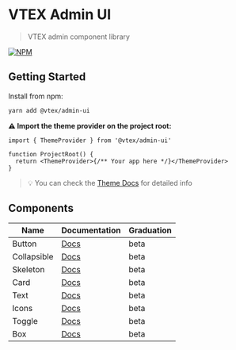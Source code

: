 # VTEX Admin UI

> VTEX admin component library

[![NPM](https://img.shields.io/npm/v/@vtex/admin-ui.svg)](https://www.npmjs.com/package/@vtex/admin-ui)

## Getting Started

Install from npm:

```bash
yarn add @vtex/admin-ui
```

**⚠️ Import the theme provider on the project root:**

```tsx
import { ThemeProvider } from '@vtex/admin-ui'

function ProjectRoot() {
  return <ThemeProvider>{/** Your app here */}</ThemeProvider>
}
```

> 💡 You can check the [Theme Docs](https://admin-ui.vercel.app/?path=/story/design-system-theme--page) for detailed info

## Components

| Name        | Documentation                                  | Graduation |
| ----------- | ---------------------------------------------- | ---------- |
| Button      | [Docs](./src/components/Button/README.md)      | beta       |
| Collapsible | [Docs](./src/components/Collapsible/README.md) | beta       |
| Skeleton    | [Docs](./src/components/Skeleton/README.md)    | beta       |
| Card        | [Docs](./src/components/Card/README.md)        | beta       |
| Text        | [Docs](./src/components/Text/README.md)        | beta       |
| Icons       | [Docs](./src/icons/README.md)                  | beta       |
| Toggle      | [Docs](./src/components/Toggle/README.md)      | beta       |
| Box         | [Docs](./src/components/Box/README.md)         | beta       |
